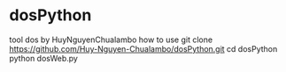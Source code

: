 # dosPython
tool dos by HuyNguyenChualambo
how to use
 git clone https://github.com/Huy-Nguyen-Chualambo/dosPython.git
 cd dosPython
 python  dosWeb.py
